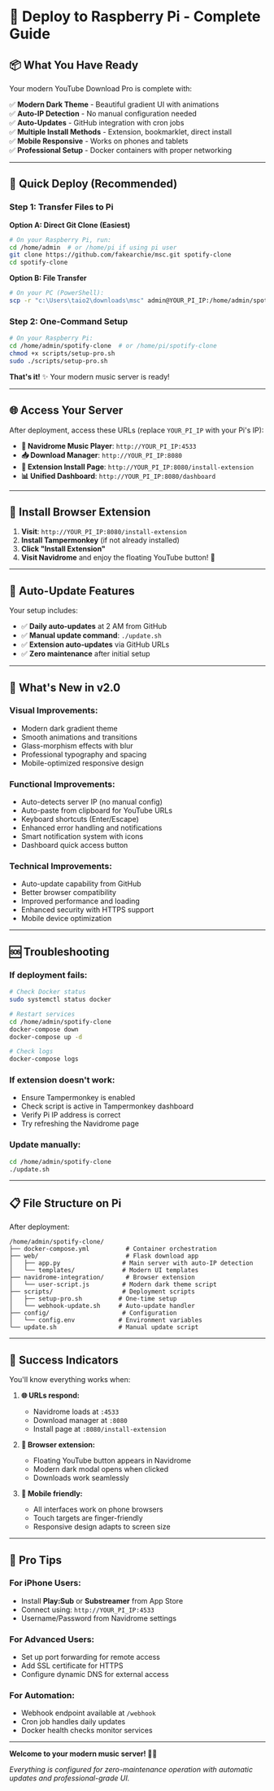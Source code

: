# 🚀 Deploy to Raspberry Pi - Complete Guide

## 📦 What You Have Ready

Your modern YouTube Download Pro is complete with:

✅ **Modern Dark Theme** - Beautiful gradient UI with animations  
✅ **Auto-IP Detection** - No manual configuration needed  
✅ **Auto-Updates** - GitHub integration with cron jobs  
✅ **Multiple Install Methods** - Extension, bookmarklet, direct install  
✅ **Mobile Responsive** - Works on phones and tablets  
✅ **Professional Setup** - Docker containers with proper networking  

---

## 🎯 Quick Deploy (Recommended)

### **Step 1: Transfer Files to Pi**

**Option A: Direct Git Clone (Easiest)**
```bash
# On your Raspberry Pi, run:
cd /home/admin  # or /home/pi if using pi user
git clone https://github.com/fakearchie/msc.git spotify-clone
cd spotify-clone
```

**Option B: File Transfer**
```bash
# On your PC (PowerShell):
scp -r "c:\Users\taio2\downloads\msc" admin@YOUR_PI_IP:/home/admin/spotify-clone
```

### **Step 2: One-Command Setup**
```bash
# On your Raspberry Pi:
cd /home/admin/spotify-clone  # or /home/pi/spotify-clone
chmod +x scripts/setup-pro.sh
sudo ./scripts/setup-pro.sh
```

**That's it!** ✨ Your modern music server is ready!

---

## 🌐 Access Your Server

After deployment, access these URLs (replace `YOUR_PI_IP` with your Pi's IP):

- **🎵 Navidrome Music Player**: `http://YOUR_PI_IP:4533`
- **📥 Download Manager**: `http://YOUR_PI_IP:8080`
- **🔧 Extension Install Page**: `http://YOUR_PI_IP:8080/install-extension`
- **📊 Unified Dashboard**: `http://YOUR_PI_IP:8080/dashboard`

---

## 📱 Install Browser Extension

1. **Visit**: `http://YOUR_PI_IP:8080/install-extension`
2. **Install Tampermonkey** (if not already installed)
3. **Click "Install Extension"**
4. **Visit Navidrome** and enjoy the floating YouTube button! 🎵

---

## 🔄 Auto-Update Features

Your setup includes:
- ✅ **Daily auto-updates** at 2 AM from GitHub
- ✅ **Manual update command**: `./update.sh`
- ✅ **Extension auto-updates** via GitHub URLs
- ✅ **Zero maintenance** after initial setup

---

## 🎨 What's New in v2.0

### **Visual Improvements:**
- Modern dark gradient theme
- Smooth animations and transitions
- Glass-morphism effects with blur
- Professional typography and spacing
- Mobile-optimized responsive design

### **Functional Improvements:**
- Auto-detects server IP (no manual config)
- Auto-paste from clipboard for YouTube URLs
- Keyboard shortcuts (Enter/Escape)
- Enhanced error handling and notifications
- Smart notification system with icons
- Dashboard quick access button

### **Technical Improvements:**
- Auto-update capability from GitHub
- Better browser compatibility
- Improved performance and loading
- Enhanced security with HTTPS support
- Mobile device optimization

---

## 🆘 Troubleshooting

### **If deployment fails:**
```bash
# Check Docker status
sudo systemctl status docker

# Restart services
cd /home/admin/spotify-clone
docker-compose down
docker-compose up -d

# Check logs
docker-compose logs
```

### **If extension doesn't work:**
- Ensure Tampermonkey is enabled
- Check script is active in Tampermonkey dashboard
- Verify Pi IP address is correct
- Try refreshing the Navidrome page

### **Update manually:**
```bash
cd /home/admin/spotify-clone
./update.sh
```

---

## 📋 File Structure on Pi

After deployment:
```
/home/admin/spotify-clone/
├── docker-compose.yml          # Container orchestration
├── web/                        # Flask download app
│   ├── app.py                 # Main server with auto-IP detection
│   └── templates/             # Modern UI templates
├── navidrome-integration/      # Browser extension
│   └── user-script.js         # Modern dark theme script
├── scripts/                   # Deployment scripts
│   ├── setup-pro.sh          # One-time setup
│   └── webhook-update.sh     # Auto-update handler
├── config/                    # Configuration
│   └── config.env            # Environment variables
└── update.sh                 # Manual update script
```

---

## 🎉 Success Indicators

You'll know everything works when:

1. **🌐 URLs respond:**
   - Navidrome loads at `:4533`
   - Download manager at `:8080`
   - Install page at `:8080/install-extension`

2. **🔘 Browser extension:**
   - Floating YouTube button appears in Navidrome
   - Modern dark modal opens when clicked
   - Downloads work seamlessly

3. **📱 Mobile friendly:**
   - All interfaces work on phone browsers
   - Touch targets are finger-friendly
   - Responsive design adapts to screen size

---

## 🚀 Pro Tips

### **For iPhone Users:**
- Install **Play:Sub** or **Substreamer** from App Store
- Connect using: `http://YOUR_PI_IP:4533`
- Username/Password from Navidrome settings

### **For Advanced Users:**
- Set up port forwarding for remote access
- Add SSL certificate for HTTPS
- Configure dynamic DNS for external access

### **For Automation:**
- Webhook endpoint available at `/webhook`
- Cron job handles daily updates
- Docker health checks monitor services

---

**Welcome to your modern music server! 🎵✨**

*Everything is configured for zero-maintenance operation with automatic updates and professional-grade UI.*
